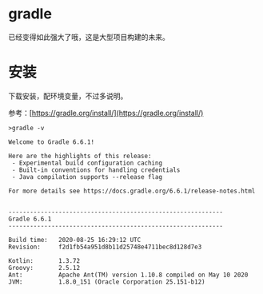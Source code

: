 
# gradle

已经变得如此强大了哦，这是大型项目构建的未来。

# 安装

下载安装，配环境变量，不过多说明。

参考：[https://gradle.org/install/](https://gradle.org/install/)

```shell script
>gradle -v

Welcome to Gradle 6.6.1!

Here are the highlights of this release:
 - Experimental build configuration caching
 - Built-in conventions for handling credentials
 - Java compilation supports --release flag

For more details see https://docs.gradle.org/6.6.1/release-notes.html


------------------------------------------------------------
Gradle 6.6.1
------------------------------------------------------------

Build time:   2020-08-25 16:29:12 UTC
Revision:     f2d1fb54a951d8b11d25748e4711bec8d128d7e3

Kotlin:       1.3.72
Groovy:       2.5.12
Ant:          Apache Ant(TM) version 1.10.8 compiled on May 10 2020
JVM:          1.8.0_151 (Oracle Corporation 25.151-b12)
```

